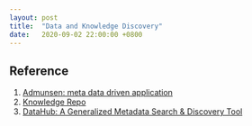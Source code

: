 ```yaml
---
layout: post
title:  "Data and Knowledge Discovery"
date:   2020-09-02 22:00:00 +0800
---
```



## Reference

1. [Admunsen: meta data driven application](https://github.com/amundsen-io/amundsen)
2. [Knowledge Repo](https://github.com/airbnb/knowledge-repo)
3. [DataHub: A Generalized Metadata Search & Discovery Tool](https://github.com/linkedin/datahub)